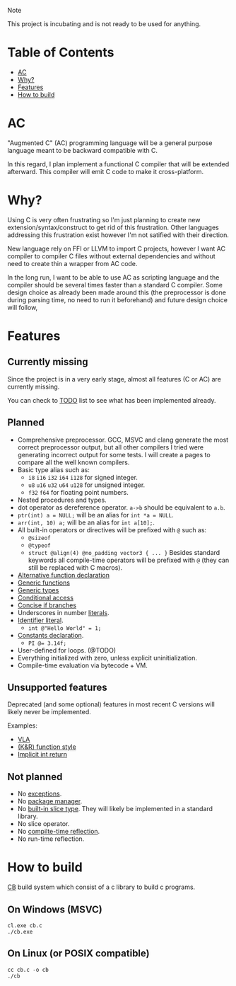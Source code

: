 > [!NOTE]  
> This project is incubating and is not ready to be used for anything.

# Table of Contents

- [AC](#ac)
- [Why?](#why)
- [Features](#features)
- [How to build](#how-to-build)

# AC

"Augmented C" (AC) programming language will be a general purpose language meant to be backward compatible with C.

In this regard, I plan implement a functional C compiler that will be extended afterward.
This compiler will emit C code to make it cross-platform.

# Why?

Using C is very often frustrating so I'm just planning to create new extension/syntax/construct to get rid of this frustration.
Other languages addressing this frustration exist however I'm not satified with their direction.

New language rely on FFI or LLVM to import C projects, however I want AC compiler to compiler C files without external dependencies and without need to create thin a wrapper from AC code.

In the long run, I want to be able to use AC as scripting language and the compiler should be several times faster than a standard C compiler.
Some design choice as already been made around this (the preprocessor is done during parsing time, no need to run it beforehand) and future design choice will follow,

# Features

## Currently missing

Since the project is in a very early stage, almost all features (C or AC) are currently missing.

You can check to [TODO](docs/TODO.md) list to see what has been implemented already.

## Planned

- Comprehensive preprocessor. GCC, MSVC and clang generate the most correct preprocessor output, but all other compilers I tried were generating incorrect output for some tests. I will create a pages to compare all the well known compilers.
- Basic type alias such as:
  - `i8` `i16` `i32` `i64` `i128` for signed integer.
  - `u8` `u16` `u32` `u64` `u128` for unsigned integer.
  - `f32` `f64` for floating point numbers.
- Nested procedures and types.
- dot operator as dereference operator. `a->b` should be equivalent to `a.b`.
- `ptr(int) a = NULL;` will be an alias for `int *a = NULL`.
- `arr(int, 10) a;` will be an alias for `int a[10];`.
- All built-in operators or directives will be prefixed with `@` such as:
    - `@sizeof`
    - `@typeof`
    - `struct @align(4) @no_padding vector3 { ... }`
    Besides standard keywords all compile-time operators will be prefixed with `@` (they can still be replaced with C macros).
- [Alternative function declaration](docs/drafts/alternative_function.md)
- [Generic functions](docs/drafts/generic_function.md)
- [Generic types](docs/drafts/generic_type.md)
- [Conditional access](docs/drafts/conditional_access.md)
- [Concise if branches](docs/drafts/concise_if.md)
- Underscores in number [literals](docs/literals.md#more-lax-single-quotes-digit-separator).
- [Identifier literal](docs/literals.md#identifier).
    - `int @"Hello World" = 1;`
- [Constants declaration](docs/constants.md#constants).
    - `PI @= 3.14f;`
- User-defined for loops. (@TODO)
- Everything initialized with zero, unless explicit uninitialization.
- Compile-time evaluation via bytecode + VM.

## Unsupported features

Deprecated (and some optional) features in most recent C versions will likely never be implemented.

Examples:

- [VLA](docs/deprecated/vla.md)
- [(K&R) function style](docs/deprecated/kr.md)
- [Implicit int return](docs/deprecated/int_return.md)

## Not planned

- No [exceptions](docs/not_planned.md#exceptions).
- No [package manager](docs/not_planned.md#package-manager).
- No [built-in slice type](docs/not_planned.md#built-in-slice-type). They will likely be implemented in a standard library.
- No slice operator.
- No [compilte-time reflection](docs/not_planned.md#compile-time-reflection).
- No run-time reflection.

# How to build

[CB](github.com/kevreco.cb) build system which consist of a c library to build c programs.

## On Windows (MSVC)
```
cl.exe cb.c
./cb.exe
```

## On Linux (or POSIX compatible)

```
cc cb.c -o cb
./cb
```